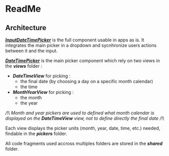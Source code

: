 # ReadMe

## Architecture

[**_InputDateTimePicker_**](./InputDateTimePicker/README.md) is the full component usable in apps as is. It integrates the main picker in a dropdown and sycnhronize users actions between it and the input.

[**_DateTimePicker_**](./CalendarPicker/README.md) is the main picker component which rely on two views in the **_views_** folder :

- **_DateTimeView_** for picking :
  - the final date (by choosing a day on a specific month calendar)
  - the time
- **_MonthYearView_** for picking :
  - the month
  - the year

_/!\ Month and year pickers are used to defined what month calendar is displayed on the **_DateTimeView_** view, not to define directly the final date /!\\_

Each view displays the picker units (month, year, date, time, etc.) needed, findable in the **_pickers_** folder.

All code fragments used accross multiples folders are stored in the **_shared_** folder.
